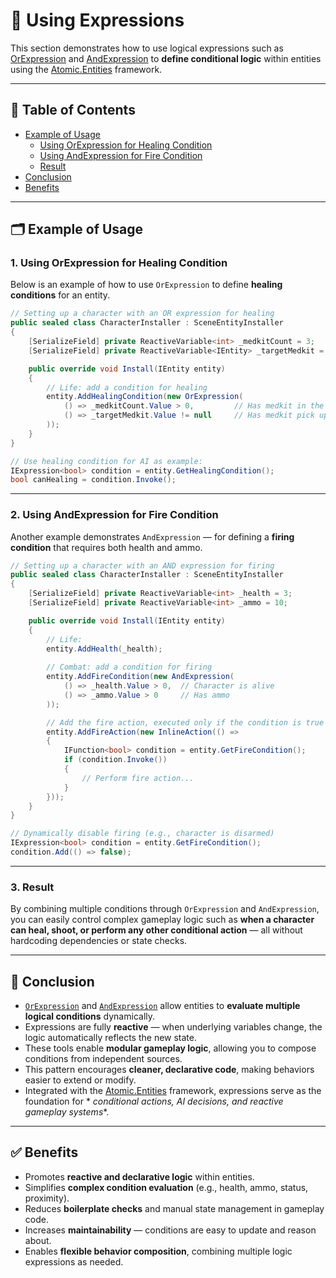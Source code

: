 # 📌 Using Expressions

This section demonstrates how to use logical expressions such
as [OrExpression](../Elements/Expressions/OrExpressions.md) and [
AndExpression](../Elements/Expressions/AndExpressions.md) to **define conditional logic** within entities using
the [Atomic.Entities](../Entities/Manual.md) framework.

---

## 📑 Table of Contents

- [Example of Usage](#-example-of-usage)
    - [Using OrExpression for Healing Condition](#1-using-orexpression-for-healing-condition)
    - [Using AndExpression for Fire Condition](#2-using-andexpression-for-fire-condition)
    - [Result](#3-result)
- [Conclusion](#-conclusion)
- [Benefits](#-benefits)

---

## 🗂 Example of Usage

### 1. Using OrExpression for Healing Condition

Below is an example of how to use `OrExpression` to define **healing conditions** for an entity.

```csharp
// Setting up a character with an OR expression for healing
public sealed class CharacterInstaller : SceneEntityInstaller
{
    [SerializeField] private ReactiveVariable<int> _medkitCount = 3;
    [SerializeField] private ReactiveVariable<IEntity> _targetMedkit = new();

    public override void Install(IEntity entity)
    {
        // Life: add a condition for healing
        entity.AddHealingCondition(new OrExpression(
            () => _medkitCount.Value > 0,         // Has medkit in the inventory
            () => _targetMedkit.Value != null     // Has medkit pick up nearby
        ));
    }
}
```

```csharp
// Use healing condition for AI as example:
IExpression<bool> condition = entity.GetHealingCondition();
bool canHealing = condition.Invoke();
```

---

### 2. Using AndExpression for Fire Condition

Another example demonstrates `AndExpression` — for defining a **firing condition** that requires both health and ammo.

```csharp
// Setting up a character with an AND expression for firing
public sealed class CharacterInstaller : SceneEntityInstaller
{
    [SerializeField] private ReactiveVariable<int> _health = 3;
    [SerializeField] private ReactiveVariable<int> _ammo = 10;

    public override void Install(IEntity entity)
    {
        // Life:
        entity.AddHealth(_health);
        
        // Combat: add a condition for firing
        entity.AddFireCondition(new AndExpression(
            () => _health.Value > 0,  // Character is alive
            () => _ammo.Value > 0     // Has ammo
        ));

        // Add the fire action, executed only if the condition is true
        entity.AddFireAction(new InlineAction(() => 
        {
            IFunction<bool> condition = entity.GetFireCondition();
            if (condition.Invoke())
            {
                // Perform fire action...
            }
        }));
    }
}
```

```csharp
// Dynamically disable firing (e.g., character is disarmed)
IExpression<bool> condition = entity.GetFireCondition();
condition.Add(() => false);
```

---

### 3. Result

By combining multiple conditions through `OrExpression` and `AndExpression`, you can easily control complex gameplay
logic such as **when a character can heal, shoot, or perform any other conditional action** — all without hardcoding
dependencies or state checks.

---

## 🏁 Conclusion

- [`OrExpression`](../Elements/Expressions/OrExpression.md) and [
  `AndExpression`](../Elements/Expressions/AndExpression.md) allow entities to **evaluate multiple logical conditions**
  dynamically.
- Expressions are fully **reactive** — when underlying variables change, the logic automatically reflects the new state.
- These tools enable **modular gameplay logic**, allowing you to compose conditions from independent sources.
- This pattern encourages **cleaner, declarative code**, making behaviors easier to extend or modify.
- Integrated with the [Atomic.Entities](../Entities/Manual.md) framework, expressions serve as the foundation for *
  *conditional actions, AI decisions, and reactive gameplay systems**.

---

## ✅ Benefits

- Promotes **reactive and declarative logic** within entities.
- Simplifies **complex condition evaluation** (e.g., health, ammo, status, proximity).
- Reduces **boilerplate checks** and manual state management in gameplay code.
- Increases **maintainability** — conditions are easy to update and reason about.
- Enables **flexible behavior composition**, combining multiple logic expressions as needed.

<!--

## 🗂 Example of Usage

Below are examples of using `OrExpression` to configure an entity using `Atomic.Entities`.

```csharp
// Setting up a character with an OR expression for healing
public sealed class CharacterInstaller : SceneEntityInstaller
{
    [SerializeField] private ReactiveVariable<int> _medkitCount = 3;
    [SerializeField] private ReactiveVariable<IEntity> _targetMedkit = new();

    public override void Install(IEntity entity)
    {
        // Life: add a condition for healing
        entity.AddHealingCondition(new OrExpression(
            () => _medkitCount.Value > 0,         // Has medkit in the inventory
            () => _targetMedkit.Value != null     // Has medkit pick up nearby
        ));
    }
}
```

```csharp
// Use healing condition for AI as example:
IExpression<bool> condition = entity.GetHealingCondition();
bool canHealing = condition.Invoke();
```



## 🗂 Example of Usage

Below are examples of using `AndExpression` to configure an entity using `Atomic.Entities`.

```csharp
// Setting up a character with an AND expression for firing
public sealed class CharacterInstaller : SceneEntityInstaller
{
    [SerializeField] private ReactiveVariable<int> _health = 3;
    [SerializeField] private ReactiveVariable<int> _ammo = 10;

    public override void Install(IEntity entity)
    {
        // Life:
        entity.AddHealth(_health);
        
        // Combat: add a condition for firing
        entity.AddFireCondition(new AndExpression(
            () => _health.Value > 0,  // Character is alive
            () => _ammo.Value > 0     // Has ammo
        ));

        // Add the fire action, executed only if the condition is true
        entity.AddFireAction(new InlineAction(() => 
        {
            IFunction<bool> condition = entity.GetFireCondition();
            if (condition.Invoke())
            {
                // Perform fire action...
            }
        }));
    }
}
```

```csharp
// Dynamically disable firing (e.g., character is disarmed)
IExpression<bool> condition = entity.GetFireCondition();
condition.Add(() => false);
```

-->